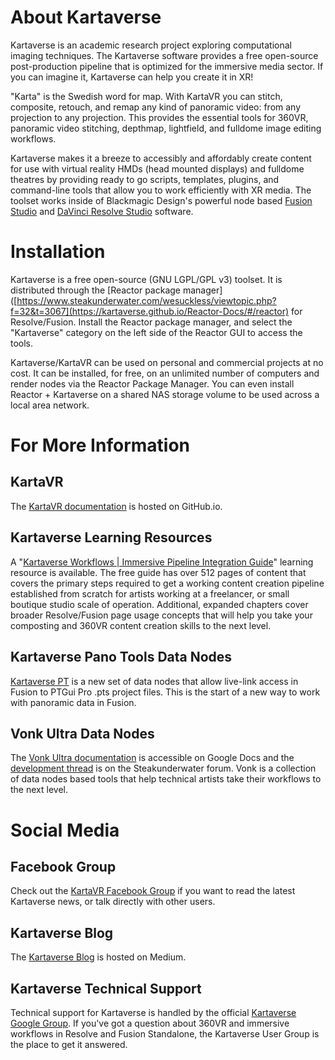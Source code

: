 # About Kartaverse

Kartaverse is an academic research project exploring computational imaging techniques. The Kartaverse software provides a free open-source post-production pipeline that is optimized for the immersive media sector. If you can imagine it, Kartaverse can help you create it in XR!

"Karta" is the Swedish word for map. With KartaVR you can stitch, composite, retouch, and remap any kind of panoramic video: from any projection to any projection. This provides the essential tools for 360VR, panoramic video stitching, depthmap, lightfield, and fulldome image editing workflows. 

Kartaverse makes it a breeze to accessibly and affordably create content for use with virtual reality HMDs (head mounted displays) and fulldome theatres by providing ready to go scripts, templates, plugins, and command-line tools that allow you to work efficiently with XR media. The toolset works inside of Blackmagic Design's powerful node based [Fusion Studio](https://www.blackmagicdesign.com/products/fusion) and [DaVinci Resolve Studio](https://www.blackmagicdesign.com/products/davinciresolve/) software.

# Installation

Kartaverse is a free open-source (GNU LGPL/GPL v3) toolset. It is distributed through the [Reactor package manager]([https://www.steakunderwater.com/wesuckless/viewtopic.php?f=32&t=3067](https://kartaverse.github.io/Reactor-Docs/#/reactor) for Resolve/Fusion. Install the Reactor package manager, and select the "Kartaverse" category on the left side of the Reactor GUI to access the tools.

Kartaverse/KartaVR can be used on personal and commercial projects at no cost. It can be installed, for free, on an unlimited number of computers and render nodes via the Reactor Package Manager. You can even install Reactor + Kartaverse on a shared NAS storage volume to be used across a local area network.

# For More Information

## KartaVR

The [KartaVR documentation](https://kartaverse.github.io/Kartaverse-Docs/#/) is hosted on GitHub.io.

## Kartaverse Learning Resources

A "[Kartaverse Workflows | Immersive Pipeline Integration Guide](https://docs.google.com/document/d/1tewIaHZh8mWI8x5BzlpZBkF8eXhK2b_XhTWiU_93HBA)" learning resource is available. The free guide has over 512 pages of content that covers the primary steps required to get a working content creation pipeline established from scratch for artists working at a freelancer, or small boutique studio scale of operation. Additional, expanded chapters cover broader Resolve/Fusion page usage concepts that will help you take your composting and 360VR content creation skills to the next level.

## Kartaverse Pano Tools Data Nodes

[Kartaverse PT](https://kartaverse.github.io/PT-Data-Nodes-Docs/) is a new set of data nodes that allow live-link access in Fusion to PTGui Pro .pts project files. This is the start of a new way to work with panoramic data in Fusion.

## Vonk Ultra Data Nodes

The [Vonk Ultra documentation](https://docs.google.com/document/d/1U9WfdHlE1AZHdU6_ZQCB1I2nSa5I7TyHG2vKMi2I7v8/edit?usp=sharing) is accessible on Google Docs and the [development thread](https://www.steakunderwater.com/wesuckless/viewtopic.php?p=41165#p41165) is on the Steakunderwater forum. Vonk is a collection of data nodes based tools that help technical artists take their workflows to the next level.

# Social Media

## Facebook Group

Check out the [KartaVR Facebook Group](https://www.facebook.com/groups/kartavr) if you want to read the latest Kartaverse news, or talk directly with other  users.

## Kartaverse Blog

The [Kartaverse Blog](https://medium.com/@andrewhazelden) is hosted on Medium.

## Kartaverse Technical Support

Technical support for Kartaverse is handled by the official [Kartaverse Google Group](https://groups.google.com/g/kartaverse/). If you've got a question about 360VR and immersive workflows in Resolve and Fusion Standalone, the Kartaverse User Group is the place to get it answered.

